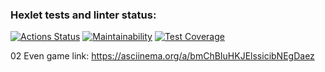 ### Hexlet tests and linter status:
[![Actions Status](https://github.com/dmanufriev/java-project-61/actions/workflows/hexlet-check.yml/badge.svg)](https://github.com/dmanufriev/java-project-61/actions)
[![Maintainability](https://api.codeclimate.com/v1/badges/5e510677fd0c5c3e3e76/maintainability)](https://codeclimate.com/github/dmanufriev/java-project-61/maintainability)
[![Test Coverage](https://api.codeclimate.com/v1/badges/5e510677fd0c5c3e3e76/test_coverage)](https://codeclimate.com/github/dmanufriev/java-project-61/test_coverage)

02 Even game link: https://asciinema.org/a/bmChBIuHKJElssicibNEgDaez

